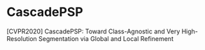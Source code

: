 # CascadePSP
[CVPR2020] CascadePSP: Toward Class-Agnostic and Very High-Resolution Segmentation via Global and Local Refinement
